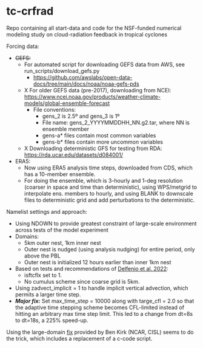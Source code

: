 # tc-crfrad
Repo containing all start-data and code for the NSF-funded numerical modeling study on cloud-radiation feedback in tropical cyclones

Forcing data:
- ~~GEFS:~~
  - For automated script for downloading GEFS data from AWS, see run_scripts/download_gefs.py
    - https://github.com/awslabs/open-data-docs/tree/main/docs/noaa/noaa-gefs-pds
  - X For older GEFS data (pre-2017), downloading from NCEI: https://www.ncei.noaa.gov/products/weather-climate-models/global-ensemble-forecast
    - File conventions:
      - gens_2 is 2.5º and gens_3 is 1º
      - File name: gens_2_YYYYMMDDHH_NN.g2.tar, where NN is ensemble member
      - gens-a* files contain most common variables
      - gens-b* files contain more uncommon variables
  - X Downloading deterministic GFS for testing from RDA: https://rda.ucar.edu/datasets/d084001/
- ERA5:
  - Now using ERA5 analysis time steps, downloaded from CDS, which has a 10-member ensemble.
  - For doing the ensemble, which is 3-hourly and 1-deg resolution (coarser in space and time than deterministic), using WPS/metgrid to interpolate ens. members to hourly, and using BLANK to downscale files to deterministic grid and add perturbations to the deterministic.

Namelist settings and approach:
- Using NDOWN to provide greatest constraint of large-scale environment across tests of the model experiment
- Domains:
  - 5km outer nest, 1km inner nest
  - Outer nest is nudged (using analysis nudging) for entire period, only above the PBL
  - Outer nest is initialized 12 hours earlier than inner 1km nest
- Based on tests and recommendations of [Delfenio et al. 2022](https://doi.org/10.5194/nhess-22-3285-2022):
  - isftcflx set to 1.
  - No cumulus scheme since coarse grid is 5km.
- Using zadvect_implicit = 1 to handle implicit vertical advection, which permits a larger time step.
- ***Major fix:*** Set max_time_step = 10000 along with targe_cfl = 2.0 so that the adaptive time stepping scheme becomes CFL-limited instead of hitting an arbitrary max time step limit. This led to a change from dt=8s to dt=18s, a 225% speed-up.

Using the large-domain [fix](https://github.com/wrf-model/WRF/pull/2157) provided by Ben Kirk (NCAR, CISL) seems to do the trick, which includes a replacement of a c-code script.
